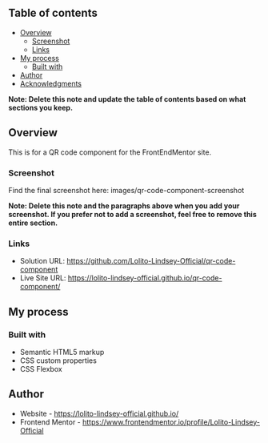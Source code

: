 ## Table of contents

- [Overview](#overview)
  - [Screenshot](#screenshot)
  - [Links](#links)
- [My process](#my-process)
  - [Built with](#built-with)
- [Author](#author)
- [Acknowledgments](#acknowledgments)

**Note: Delete this note and update the table of contents based on what sections you keep.**

## Overview

This is for a QR code component for the FrontEndMentor site.

### Screenshot

Find the final screenshot here: images/qr-code-component-screenshot

**Note: Delete this note and the paragraphs above when you add your screenshot. If you prefer not to add a screenshot, feel free to remove this entire section.**

### Links

- Solution URL: https://github.com/Lolito-Lindsey-Official/qr-code-component
- Live Site URL: https://lolito-lindsey-official.github.io/qr-code-component/

## My process

### Built with

- Semantic HTML5 markup
- CSS custom properties
- CSS Flexbox

## Author

- Website - https://lolito-lindsey-official.github.io/
- Frontend Mentor - https://www.frontendmentor.io/profile/Lolito-Lindsey-Official
